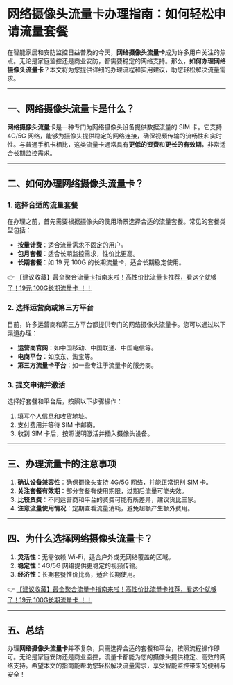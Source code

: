 # 网络摄像头流量卡办理指南：如何轻松申请流量套餐

在智能家居和安防监控日益普及的今天，**网络摄像头流量卡**成为许多用户关注的焦点。无论是家庭监控还是商业安防，都需要稳定的网络支持。那么，**如何办理网络摄像头流量卡**？本文将为您提供详细的办理流程和实用建议，助您轻松解决流量需求。

---

## 一、网络摄像头流量卡是什么？

**网络摄像头流量卡**是一种专门为网络摄像头设备提供数据流量的 SIM 卡。它支持 4G/5G 网络，能够为摄像头提供稳定的网络连接，确保视频传输的流畅性和实时性。与普通手机卡相比，这类流量卡通常具有**更低的资费**和**更长的有效期**，非常适合长期监控需求。

---

## 二、如何办理网络摄像头流量卡？

### 1. 选择合适的流量套餐
在办理之前，首先需要根据摄像头的使用场景选择合适的流量套餐。常见的套餐类型包括：
- **按量计费**：适合流量需求不固定的用户。
- **包月套餐**：适合长期监控需求，性价比更高。
- **长期套餐**：如 19 元 100G 的长期流量卡，适合长期稳定使用。

👉 [【建议收藏】最全聚合流量卡指南来啦！高性价比流量卡推荐，看这个就够了！19元 100G长期流量卡 ！！](https://bit.ly/Liuliangka)

### 2. 选择运营商或第三方平台
目前，许多运营商和第三方平台都提供专门的网络摄像头流量卡。您可以通过以下渠道办理：
- **运营商官网**：如中国移动、中国联通、中国电信等。
- **电商平台**：如京东、淘宝等。
- **第三方流量卡平台**：如一些专注于流量卡的服务商。

### 3. 提交申请并激活
选择好套餐和平台后，按照以下步骤操作：
1. 填写个人信息和收货地址。
2. 支付费用并等待 SIM 卡邮寄。
3. 收到 SIM 卡后，按照说明激活并插入摄像头设备。

---

## 三、办理流量卡的注意事项

1. **确认设备兼容性**：确保摄像头支持 4G/5G 网络，并能正常识别 SIM 卡。
2. **关注套餐有效期**：部分套餐有使用期限，过期后流量可能失效。
3. **比较资费**：不同运营商和平台的资费可能有所差异，建议货比三家。
4. **注意流量使用情况**：定期查看流量消耗，避免超额产生额外费用。

---

## 四、为什么选择网络摄像头流量卡？

1. **灵活性**：无需依赖 Wi-Fi，适合户外或无网络覆盖的区域。
2. **稳定性**：4G/5G 网络提供更稳定的视频传输。
3. **经济性**：长期套餐性价比高，适合长期使用。

👉 [【建议收藏】最全聚合流量卡指南来啦！高性价比流量卡推荐，看这个就够了！19元 100G长期流量卡 ！！](https://bit.ly/Liuliangka)

---

## 五、总结

办理**网络摄像头流量卡**并不复杂，只需选择合适的套餐和平台，按照流程操作即可。无论是家庭安防还是商业监控，流量卡都能为您的摄像头提供稳定、高效的网络支持。希望本文的指南能帮助您轻松解决流量需求，享受智能监控带来的便利与安全！